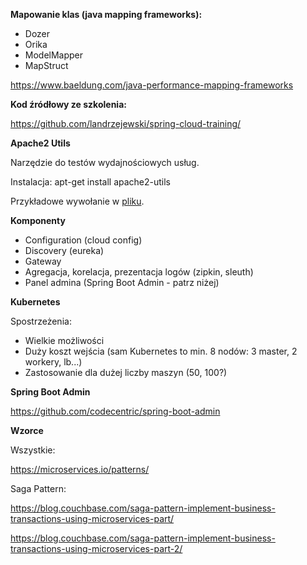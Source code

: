 **Mapowanie klas (java mapping frameworks):**

- Dozer
- Orika
- ModelMapper
- MapStruct

https://www.baeldung.com/java-performance-mapping-frameworks

**Kod źródłowy ze szkolenia:**

https://github.com/landrzejewski/spring-cloud-training/

**Apache2 Utils**

Narzędzie do testów wydajnościowych usług.

Instalacja: apt-get install apache2-utils

Przykładowe wywołanie w [pliku](apache2-utils.txt).

**Komponenty**

- Configuration (cloud config)
- Discovery (eureka)
- Gateway
- Agregacja, korelacja, prezentacja logów (zipkin, sleuth)
- Panel admina (Spring Boot Admin - patrz niżej)

**Kubernetes**

Spostrzeżenia:

- Wielkie możliwości
- Duży koszt wejścia (sam Kubernetes to min. 8 nodów: 3 master, 2 workery, lb...)
- Zastosowanie dla dużej liczby maszyn (50, 100?)

**Spring Boot Admin**

https://github.com/codecentric/spring-boot-admin

**Wzorce**

Wszystkie:

https://microservices.io/patterns/

Saga Pattern:

https://blog.couchbase.com/saga-pattern-implement-business-transactions-using-microservices-part/

https://blog.couchbase.com/saga-pattern-implement-business-transactions-using-microservices-part-2/